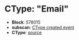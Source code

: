 # CType: "Email"

* **Block**: 578015
* **subscan**: [CType created event](https://spiritnet.subscan.io/extrinsic/0x8e0bc9fb77c9c87e00127cbaafbceea90f1fbdce73d40eb9220a226408d44000?event=578015-58)
* **CType**: [source](./ctype.json)
